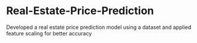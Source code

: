 # Real-Estate-Price-Prediction
Developed a real estate price prediction model using a dataset and applied feature scaling for better accuracy
